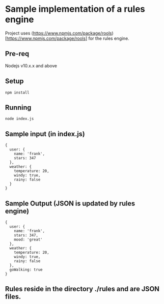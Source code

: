 # Sample implementation of a rules engine

Project uses (https://www.npmjs.com/package/rools)[https://www.npmjs.com/package/rools] for the rules engine.

## Pre-req

Nodejs v10.x.x and above

## Setup

```
npm install
```

## Running
```
node index.js
```

## Sample input (in index.js)
```
{
  user: {
    name: 'frank',
    stars: 347
  },
  weather: {
    temperature: 20,
    windy: true,
    rainy: false
  }
}
```

## Sample Output (JSON is updated by rules engine)
```
{ 
  user: { 
    name: 'frank', 
    stars: 347, 
    mood: 'great'
  },
  weather: { 
    temperature: 20, 
    windy: true, 
    rainy: false 
  },
  goWalking: true 
}
```

## Rules reside in the directory ./rules and are JSON files.
```

```
